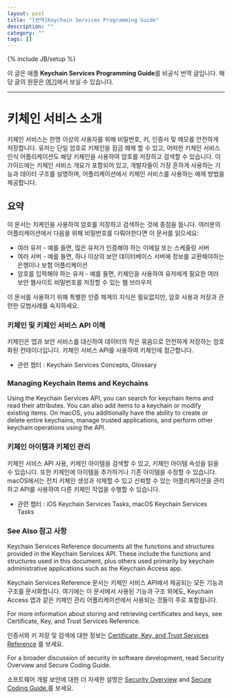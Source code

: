```yaml
---
layout: post
title: "[번역]Keychain Services Programming Guide"
description: ""
category: ""
tags: []
---
```

{% include JB/setup %}

이 글은 애플 **Keychain Services Programming Guide**를 비공식 번역 글입니다. 해당 글의 원문은 [여기](https://developer.apple.com/library/content/documentation/Security/Conceptual/keychainServConcepts/01introduction/introduction.html)에서 보실 수 있습니다.

---

# 키체인 서비스 소개

키체인 서비스는 한명 이상의 사용자를 위해 비밀번호, 키, 인증서 및 메모를 안전하게 저장합니다. 유저는 단일 암호로 키체인을 잠금 해제 할 수 있고, 어떠한 키체인 서비스 인식 어플리케이션도 해당 키체인을 사용하여 암호를 저장하고 검색할 수 있습니다. 이 가이드에는 키체인 서비스 개요가 포함되어 있고, 개발자들이 가장 흔하게 사용하는 기능과 데이터 구조를 설명하며, 어플리케이션에서 키체인 서비스를 사용하는 예제 방법을 제공합니다.

## 요약

이 문서는 치케인을 사용하여 암호를 저장하고 검색하는 것에 중점을 둡니다. 여러분의 어플리케이션에서 다음을 위해 비밀번호를 다뤄야한다면 이 문서를 읽으세요:

* 여러 유저 - 예를 들면, 많은 유저가 인증해야 하는 이메일 또는 스케줄링 서버
* 여러 서버 - 예를 들면, 하나 이상의 보안 데이터베이스 서버에 정보를 교환해야하는 은행이나 보험 어플리케이션
* 암호를 입력해야 하는 유저 - 예를 들면, 키체인을 사용하여 유저에게 필요한 여러 보안 웹사이트 비밀번호를 저장할 수 있는 웹 브라우저

이 문서를 사용하기 위해 특별한 인증 체계의 지식은 필요없지만, 암호 사용과 저장과 관련한 모범사례를 숙지하세요.

### 키체인 및 키체인 서비스 API 이해

키체인은 앱과 보안 서비스를 대신하여 데이터의 작은 묶음으로 안전하게 저장하는 암호화된 컨테이너입니다. 키체인 서비스 API를 사용하여 키체인에 접근합니다.

* 관련 챕터 : Keychain Services Concepts, Glossary

### Managing Keychain Items and Keychains

Using the Keychain Services API, you can search for keychain items and read their attributes. You can also add items to a keychain or modify existing items. On macOS, you additionally have the ability to create or delete entire keychains, manage trusted applications, and perform other keychain operations using the API.

### 키체인 아이템과 키체인 관리

키체인 서비스 API 사용, 키체인 아이템을 검색할 수 있고, 키체인 아이템 속성을 읽을 수 있습니다. 또한 키체인에 아이템을 추가하거나 기존 아이템을 수정할 수 있습니다. macOS에서는 전치 키체인 생성과 삭제할 수 있고 신뢰할 수 있는 어플리케이션을 관리하고 API를 사용하여 다른 키체인 작업을 수행할 수 있습니다.

* 관련 챕터 : iOS Keychain Services Tasks, macOS Keychain Services Tasks

### See Also 참고 사항

Keychain Services Reference documents all the functions and structures provided in the Keychain Services API. These include the functions and structures used in this document, plus others used primarily by keychain administrative applications such as the Keychain Access app.

Keychain Services Reference 문서는 키체인 서비스 API에서 제공되는 모든 기능과 구조를 문서화합니다. 여기에는 이 문서에서 사용된 기능과 구조 외에도, Keychain Access 앱과 같은 키체인 관리 어플리케이션에서 사용되는 것들이 주로 포함됩니다.

For more information about storing and retrieving certificates and keys, see Certificate, Key, and Trust Services Reference.

인증서와 키 저장 및 검색에 대한 정보는 [Certificate, Key, and Trust Services Reference](https://developer.apple.com/documentation/security/certificate_key_and_trust_services) 를 보세요.

For a broader discussion of security in software development, read Security Overview and Secure Coding Guide.

소프트웨어 개발 보안에 대한 더 자세한 설명은 [Security Overview](https://developer.apple.com/library/content/documentation/Security/Conceptual/Security_Overview/Introduction/Introduction.html#//apple_ref/doc/uid/TP30000976) and [Secure Coding Guide.](https://developer.apple.com/library/content/documentation/Security/Conceptual/SecureCodingGuide/Introduction.html#//apple_ref/doc/uid/TP40002415)를 보세요.